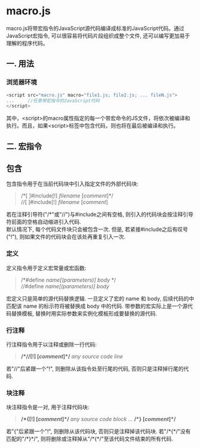 # macro.js
macro.js将带宏指令的JavaScript源代码编译成标准的JavaScript代码。通过JavaScript宏指令, 可以很容易将代码片段组织成整个文件, 还可以编写更加易于理解的程序代码。  

## 一. 用法
### 浏览器环境
```javascript
<script src="macro.js" macro="file1.js; file2.js; ... fileN.js">
...     //任意带宏指令的JavaScript代码
</script>
```
其中，&lt;script&gt;的macro属性指定的每一个带宏命令的JS文件，将依次被编译和执行。而且，如果&lt;script&gt;标签中包含代码，则也将在最后被编译和执行。  

## 二. 宏指令
## 包含
包含指令用于在当前代码块中引入指定文件的外部代码块:
> /\*[ ]#include[!] *filename* [*comment*]\*/  
> //[ ]#include[!] *filename* [*comment*]  

若在注释引导符("/\*"或"//")与#include之间有空格, 则引入的代码块会按注释引导符前面的空格自动缩进引入代码.  
默认情况下, 每个代码文件块只会被包含一次. 但是, 若紧接#include之后有叹号("!"), 则如果文件的代码块会在该处再重复引入一次.

### 定义
定义指令用于定义宏常量或宏函数:
> /\*#define *name[(parameters)]* *body* \*/  
> //#define *name[(parameters)]* *body*  

宏定义只是简单的源代码替换逻辑. 一旦定义了宏的 name 和 body, 后续代码的中匹配该 name 的标示符将被替换成 body 中的代码. 带参数的宏实际上是一个源代码替换模板, 替换时用实际参数来实例化模板形成要替换的源代码.  
 

### 行注释
行注释指令用于以注释或删除一行代码:
> **/\*//[!] [*comment*]\*/** *any source code line*

若"//"后紧跟一个"!", 则删除从该指令处至行尾的代码, 否则只是注释掉行尾的代码. 

### 块注释
块注释指令是一对, 用于注释代码块:
> **/\*{[!] [*comment*]\*/** *any source code block ...* **/\*} [*comment*]\*/**

若"{"后紧跟一个"!", 则删除从该代码块, 否则只是注释掉该代码块. 若"/\*{\*/"没有匹配的"/\*}\*/", 则将删除或注释掉从"/\*{\*/"至该代码文件结束的所有代码. 

